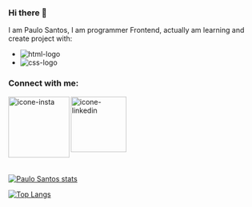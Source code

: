 ### Hi there 👋

I am Paulo Santos, I am programmer Frontend, actually am learning and create project with:


-    <img src="https://img.shields.io/badge/HTML5-E34F26?style=for-the-badge&logo=html5&logoColor=white" alt="html-logo"/>
-    <img src="https://img.shields.io/badge/CSS3-1572B6?style=for-the-badge&logo=css3&logoColor=white" alt="css-logo"/>


### Connect with me:
<p>
  <a href="https://www.instagram.com/paululols/">
    <img align="left" alt="icone-insta" width="122px" src="https://img.shields.io/badge/Instagram-E4405F?style=for-the-badge&logo=instagram&logoColor=white"/>
  <a/>
  <a href="https://www.linkedin.com/in/paulo-santos-600801a8">
  <img slign="left" alt="icone-linkedin" width="111px" src="https://img.shields.io/badge/LinkedIn-0077B5?style=for-the-badge&logo=linkedin&logoColor=white"/>
  </a>
</p>
<br>


[![Paulo Santos stats](https://github-readme-stats.vercel.app/api?username=paululols)](https://github.com/anuraghazra/github-readme-stats)

[![Top Langs](https://github-readme-stats.vercel.app/api/top-langs/?username=paululols)](https://github.com/anuraghazra/github-readme-stats)
